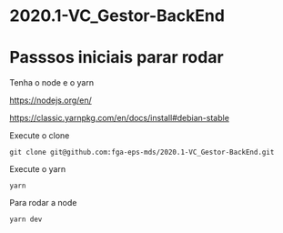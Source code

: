 # 2020.1-VC_Gestor-BackEnd

# Passsos iniciais parar rodar

Tenha o node e o yarn

https://nodejs.org/en/

https://classic.yarnpkg.com/en/docs/install#debian-stable


Execute o clone

`git clone git@github.com:fga-eps-mds/2020.1-VC_Gestor-BackEnd.git`

Execute o yarn

`yarn`

Para rodar a node

`yarn dev`

